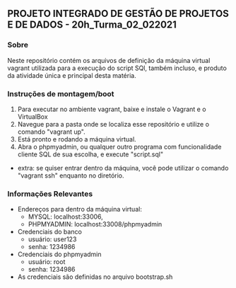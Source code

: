 ## PROJETO INTEGRADO DE GESTÃO DE PROJETOS E DE DADOS - 20h_Turma_02_022021 


### Sobre
Neste repositório contém os arquivos de definição da máquina virtual vagrant utilizada para a execução do script SQl, também incluso, e produto da atividade única e principal desta matéria.


### Instruções de montagem/boot
1. Para executar no ambiente vagrant, baixe e instale o Vagrant e o VirtualBox
2. Navegue para a pasta onde se localiza esse repositório e utilize o comando "vagrant up".
3. Está pronto e rodando a máquina virtual.
4. Abra o phpmyadmin, ou qualquer outro programa com funcionalidade cliente SQL de sua escolha, e execute "script.sql"

* extra: se quiser entrar dentro da máquina, você pode utilizar o comando "vagrant ssh" enquanto no diretório.


### Informações Relevantes
* Endereços para dentro da máquina virtual: 
  + MYSQL: localhost:33006,
  + PHPMYADMIN: localhost:33008/phpmyadmin
* Credenciais do banco
  + usuário:	user123
  + senha:	1234986
* Credenciais do phpmyadmin
  + usuário: 	root
  + senha: 	1234986
* As credenciais são definidas no arquivo bootstrap.sh
